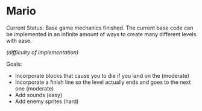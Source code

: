# Mario

Current Status:
Base game mechanics finished. The current base code can be implemented in an infinite amount of ways to create many different levels with ease.

*(difficulty of implementation)*

Goals:
- Incorporate blocks that cause you to die if you land on the (moderate)
- Incorporate a finish line so the level actually ends and goes to the next one (moderate)
- Add sounds (easy)
- Add enemy sprites (hard)
